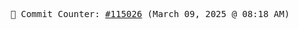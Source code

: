 <p align="center">
    <samp>
        📮 Commit Counter: <a href="https://github.com/Javascript-void0/Javascript-void0/commits/main">#115026</a> (March 09, 2025 @ 08:18 AM)
    </samp>
</p>